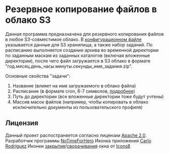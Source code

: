 # Резервное копирование файлов в облако S3

Данная программа предназначена для резервного копирования файлов в любое S3-совместимое облако.
В [конфигурационном файле](config_example.json) указывается данные для S3 хранилища, а также набор заданий.
По расписанию выполняется создание архива во временной директории по заданным маскам из заданных каталогов (включая вложенные директории), после чего файл загружается в S3 облако в формате "год.месяц.день_часы.минуты.секунды_имя_задания.zip".

Основные свойства "задачи":
1. Название (влияет на имя загружаемого в облако файла)
2. Расписание (в формате cron, 6-7 символов, [подробнее](http://www.quartz-scheduler.org/documentation/quartz-2.3.0/tutorials/crontrigger.html))
3. Путь до директории (все вложенные директории тоже будут учтены)
4. Массив масок файлов (например, чтобы копировать в облако исключительно документы из пользовательского профиля)

## Лицензия

Данный проект распостраняется согласно лицензии [Apache 2.0](LICENSE.txt).
Разработчик программы [NoTimeForHero](https://github.com/notimeforhero)
Иконка приложения [Carlo Rodríguez](https://www.iconfinder.com/CarloRodriguez)
Иконки [закрытия](https://icons8.ru/icons/set/close-window)/[сворачивания](https://icons8.ru/icons/set/minimize-window--v2) окна от [Icons8](https://icons8.ru)